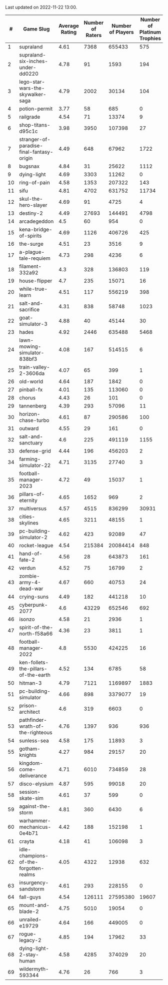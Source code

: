 Last updated on 2022-11-22 13:00.


|#|Game Slug|Average Rating|Number of Raters|Number of Players|Number of Platinum Trophies|Max Rarity (%)|
|---|---|---|---|---|---|---|
|1|supraland|4.61|7368|655433|575|99|
|2|supraland-six-inches-under-dd0220|4.78|91|1593|194|99|
|3|lego-star-wars-the-skywalker-saga|4.79|2002|30134|104|98|
|4|potion-permit|3.77|58|685|0|98|
|5|railgrade|4.54|71|13374|9|98|
|6|shop-titans-d95c1c|3.98|3950|107398|27|98|
|7|stranger-of-paradise-final-fantasy-origin|4.49|648|67962|1722|98|
|8|bugsnax|4.84|31|25622|1112|97|
|9|dying-light|4.69|3303|11262|0|97|
|10|ring-of-pain|4.58|1353|207322|143|96|
|11|sifu|4.81|4702|631752|11734|96|
|12|skul-the-hero-slayer|4.69|91|4725|4|96|
|13|destiny-2|4.49|27693|144491|4798|95|
|14|arcadegeddon|4.5|60|954|0|94|
|15|kena-bridge-of-spirits|4.69|1126|406726|425|94|
|16|the-surge|4.51|23|3516|9|94|
|17|a-plague-tale-requiem|4.73|298|4236|6|93|
|18|filament-332a92|4.3|328|136803|119|93|
|19|house-flipper|4.7|235|15071|16|93|
|20|while-true-learn|4.51|117|556219|398|93|
|21|salt-and-sacrifice|4.31|838|58748|1023|91|
|22|goat-simulator-3|4.88|40|45144|30|90|
|23|hades|4.92|2446|635488|5468|89|
|24|lawn-mowing-simulator-838bf3|4.08|167|514515|6|88|
|25|train-valley-2-3606da|4.07|65|399|1|88|
|26|old-world|4.64|187|1842|0|86|
|27|pinball-fx|4.01|135|113060|0|86|
|28|chorus|4.43|26|101|0|85|
|29|tannenberg|4.39|293|57096|11|85|
|30|horizon-chase-turbo|4.61|87|290586|100|83|
|31|outward|4.55|29|161|0|83|
|32|salt-and-sanctuary|4.6|225|491119|1155|83|
|33|defense-grid|4.44|196|456203|2|80|
|34|farming-simulator-22|4.71|3135|27740|3|80|
|35|football-manager-2023|4.72|49|15037|1|80|
|36|pillars-of-eternity|4.65|1652|969|2|80|
|37|multiversus|4.57|4515|836299|30931|78|
|38|cities-skylines|4.65|3211|48155|1|76|
|39|pc-building-simulator-2|4.62|423|92089|47|75|
|40|rocket-league|4.54|215384|20084414|848|75|
|41|hand-of-fate-2|4.56|28|643873|161|72|
|42|verdun|4.52|75|16799|2|72|
|43|zombie-army-4-dead-war|4.67|660|40753|24|66|
|44|crying-suns|4.49|182|441218|10|65|
|45|cyberpunk-2077|4.6|43229|652546|692|62|
|46|isonzo|4.58|21|2936|1|61|
|47|spirit-of-the-north-f58a66|4.36|23|3811|1|58|
|48|football-manager-2022|4.8|5530|424225|16|49|
|49|ken-follets-the-pillars-of-the-earth|4.52|134|6785|58|49|
|50|hitman-3|4.79|7121|1169897|1883|48|
|51|pc-building-simulator|4.66|898|3379077|19|48|
|52|prison-architect|4.6|319|6603|0|40|
|53|pathfinder-wrath-of-the-righteous|4.76|1397|936|936|38|
|54|sunless-sea|4.58|175|11893|3|37|
|55|gotham-knights|4.27|984|29157|20|34|
|56|kingdom-come-deliverance|4.71|6010|734859|28|30|
|57|disco-elysium|4.87|595|99018|20|28|
|58|session-skate-sim|4.61|37|599|0|27|
|59|against-the-storm|4.81|360|6430|6|25|
|60|warhammer-mechanicus-0e4b71|4.42|188|152198|1|24|
|61|crayta|4.18|41|106098|3|23|
|62|idle-champions-of-the-forgotten-realms|4.05|4322|12938|632|9|
|63|insurgency-sandstorm|4.61|293|228155|0|6|
|64|fall-guys|4.54|126111|27595380|19607|4|
|65|mount-and-blade-2|4.75|5010|19054|0|4|
|66|unrailed-e19729|4.64|166|449005|0|3|
|67|rogue-legacy-2|4.85|194|17962|33|0.8|
|68|dying-light-2-stay-human|4.58|4285|374029|20|0.5|
|69|wildermyth-593344|4.76|26|766|3|0.4|
